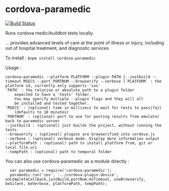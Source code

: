 cordova-paramedic
=================

[![Build Status](https://travis-ci.org/purplecabbage/cordova-paramedic.svg?branch=master)](https://travis-ci.org/purplecabbage/cordova-paramedic)

Runs cordova medic/buildbot tests locally.

... provides advanced levels of care at the point of illness or injury, including out of hospital treatment, and diagnostic services

To install :
``` $npm install cordova-paramedic ```

Usage :

```
cordova-paramedic --platform PLATFORM --plugin PATH [--justbuild --timeout MSECS --port PORTNUM --browserify --verbose ]`PLATFORM` : the platform id, currently only supports 'ios'
`PATH` : the relative or absolute path to a plugin folder
	expected to have a 'tests' folder.
	You may specify multiple --plugin flags and they will all
	be installed and tested together.
`MSECS` : (optional) time in millisecs to wait for tests to pass|fail 
	(defaults to 10 minutes) 
`PORTNUM` : (optional) port to use for posting results from emulator back to paramedic server
--justbuild : (optional) just builds the project, without running the tests 
--browserify : (optional) plugins are browserified into cordova.js 
--verbose : (optional) verbose mode. Display more information output
--platformPath : (optional) path to install platform from, git or local file uri
--tempPath : (optional) path to temporal folder

```

You can also use cordova-paramedic as a module directly :

```
  var paramedic = require('cordova-paramedic');
  paramedic.run('ios', '../cordova-plugin-device', onCompleteCallback,justBuild,portNum,msTimeout, useBrowserify, beSilent, beVerbose, platformPath, tempPath);
```


